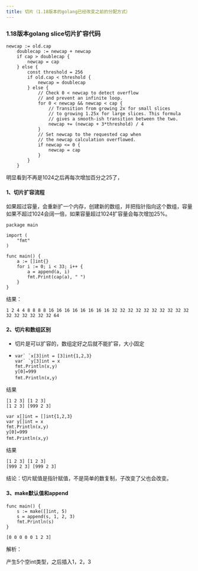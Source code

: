```yaml
---
title: 切片（1.18版本的golang已经改变之前的分配方式）
---
```


### 1.18版本golang slice切片扩容代码

```
newcap := old.cap
	doublecap := newcap + newcap
	if cap > doublecap {
		newcap = cap
	} else {
		const threshold = 256
		if old.cap < threshold {
			newcap = doublecap
		} else {
			// Check 0 < newcap to detect overflow
			// and prevent an infinite loop.
			for 0 < newcap && newcap < cap {
				// Transition from growing 2x for small slices
				// to growing 1.25x for large slices. This formula
				// gives a smooth-ish transition between the two.
				newcap += (newcap + 3*threshold) / 4
			}
			// Set newcap to the requested cap when
			// the newcap calculation overflowed.
			if newcap <= 0 {
				newcap = cap
			}
		}
	}
```

明显看到不再是1024之后再每次增加百分之25了，

#### 1、切片扩容流程

如果超过容量，会重新扩一个内存，创建新的数组，并把指针指向这个数组，容量如果不超过1024会阔一倍，如果容量超过1024扩容量会每次增加25%。

```
package main

import (
    "fmt"
)

func main() {
    a := []int{}
    for i := 0; i < 33; i++ {
        a = append(a, i)
        fmt.Print(cap(a), " ")
    }
}
```

结果：

```
1 2 4 4 8 8 8 8 16 16 16 16 16 16 16 16 32 32 32 32 32 32 32 32 32 32 32 32 32 32 32 32 64 
```

#### 2、切片和数组区别

- 切片是可以扩容的，数组定好之后就不能扩容，大小固定

- ```
  var` `x[3]int = [3]int{1,2,3}
  var` `y[3]int = x
  fmt.Println(x,y)
  y[0]=999
  fmt.Println(x,y)　
  ```

结果

```
[1 2 3] [1 2 3]
[1 2 3] [999 2 3]
```





```
var x[]int = []int{1,2,3}
var y[]int = x
fmt.Println(x,y)
y[0]=999
fmt.Println(x,y)　
```

结果

```
[1 2 3] [1 2 3]
[999 2 3] [999 2 3]
```

结论：切片赋值是指针赋值，不是简单的数复制，子改变了父也会改变。

#### 3、make默认值和append

```
func main() {
	s := make([]int, 5)
	s = append(s, 1, 2, 3)
	fmt.Println(s)
}
```

```
[0 0 0 0 0 1 2 3]
```

解析：

产生5个空int类型，之后插入1，2，3

